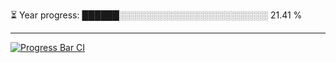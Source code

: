 
⏳ Year progress: ██████░░░░░░░░░░░░░░░░░░░░░░░░ 21.41 %

---

[![Progress Bar CI](https://github.com/thatoranzhevyy/thatoranzhevyy/actions/workflows/node.js.yml/badge.svg)](https://github.com/thatoranzhevyy/thatoranzhevyy/actions/workflows/node.js.yml)

